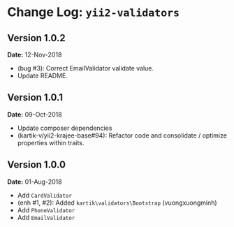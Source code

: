 Change Log: `yii2-validators`
=============================

## Version 1.0.2

**Date:** 12-Nov-2018

- (bug #3): Correct EmailValidator validate value.
- Update README.

## Version 1.0.1

**Date:** 09-Oct-2018

- Update composer dependencies
- (kartik-v/yii2-krajee-base#94): Refactor code and consolidate / optimize properties within traits.

## Version 1.0.0

**Date:** 01-Aug-2018

- Add `CardValidator`
- (enh #1, #2): Added `kartik\validators\Bootstrap` (vuongxuongminh)
- Add `PhoneValidator`
- Add `EmailValidator`
